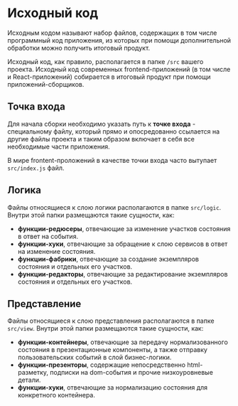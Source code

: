 # Исходный код

Исходным кодом называют набор файлов, содержащих в том числе программный код приложения, из которых при помощи дополнительной обработки можно получить итоговый продукт.

Исходный код, как правило, располагается в папке `/src` вашего проекта. Исходный код современных frontend-приложений (в том числе и React-приложений) собирается в итоговый продукт при помощи приложений-сборщиков. 

## Точка входа

Для начала сборки необходимо указать путь к **точке входа** - специальному файлу, который прямо и опосредованно ссылается на другие файлы проекта и таким образом включает в себя все необходимые части приложения.

В мире frontent-проложений в качестве точки входа часто вытупает `src/index.js` файл.

## Логика

Файлы относящиеся к слою логики располагаются в папке `src/logic`. Внутри этой папки размещаются такие сущности, как:

- **функции-редюсеры**, отвечающие за изменение участков состояния в ответ на события.
- **функции-хуки**, отвечающие за обращение к слою сервисов в ответ на изменение состояния. 
- **функции-фабрики**, отвечающие за создание экземпляров состояния и отдельных его участков.
- **функции-редакторы**, отвечающие за редактирование экземпляров состояния и отдельных его участков.

## Представление

Файлы относящиеся к слою представления располагаются в папке `src/view`. Внутри этой папки размещаются такие сущности, как:

- **функции-контейнеры**, отвечающие за передачу нормализованного состояния в презентационные компоненты, а также отправку пользовательских событий в слой бизнес-логики.
- **функции-презенторы**, содержащие непосредственно html-разметку, подписки на dom-события и прочие низкоуровневые детали.
- **функции-хуки**, отвечающие за нормализацию состояния для конкретного контейнера. 